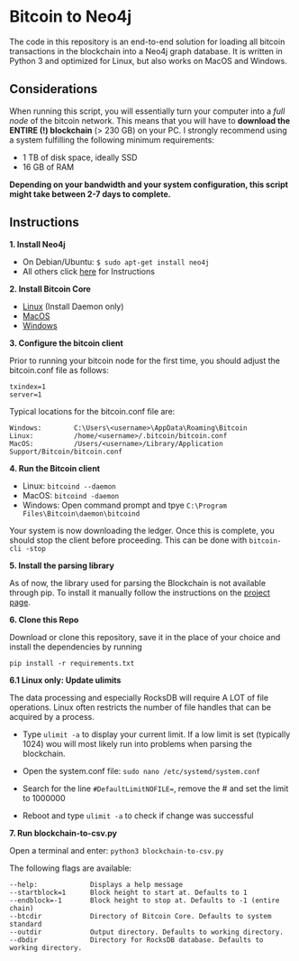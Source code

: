 # Bitcoin to Neo4j

The code in this repository is an end-to-end solution for loading all bitcoin transactions in the blockchain into a 
Neo4j graph database. It is written in Python 3 and optimized for Linux, but also works on MacOS and Windows.

## Considerations
When running this script, you will essentially turn your computer into a _full node_ of the bitcoin network. This means
that you will have to **download the ENTIRE (!) blockchain** (> 230 GB) on your PC. I strongly recommend using a system
fulfilling the following minimum requirements:

* 1 TB of disk space, ideally SSD
* 16 GB of RAM

**Depending on your bandwidth and your system configuration, this script might take between 2-7 days to complete.**

## Instructions

**1. Install Neo4j**
  * On Debian/Ubuntu:  `$ sudo apt-get install neo4j`
  * All others click [here](https://neo4j.com/docs/operations-manual/current/installation/) for Instructions

**2. Install Bitcoin Core**
  * [Linux](https://bitcoin.org/en/full-node#linux-instructions) (Install Daemon only)
  * [MacOS](https://bitcoin.org/en/full-node#mac-os-x-instructions)
  * [Windows](https://bitcoin.org/en/full-node#windows-instructions)

**3. Configure the bitcoin client**

Prior to running your bitcoin node for the first time, you should adjust the bitcoin.conf file as follows:

```
txindex=1
server=1
```
Typical locations for the bitcoin.conf file are:
```
Windows:        C:\Users\<username>\AppData\Roaming\Bitcoin                                             
Linux:          /home/<username>/.bitcoin/bitcoin.conf                                                           
MacOS:          /Users/<username>/Library/Application Support/Bitcoin/bitcoin.conf
```
**4. Run the Bitcoin client**
  * Linux: `bitcoind --daemon`
  * MacOS: `bitcoind -daemon`
  * Windows: Open command prompt and tpye `C:\Program Files\Bitcoin\daemon\bitcoind`

 Your system is now downloading the ledger. Once this is complete, you should stop the client before proceeding.
 This can be done with `bitcoin-cli -stop`
 
 **5. Install the parsing library**
 
 As of now, the library used for parsing the Blockchain is not available through pip. To install it manually follow
 the instructions on the [project page](https://github.com/alecalve/python-bitcoin-blockchain-parser).
 

**6. Clone this Repo**

Download or clone this repository, save it in the place of your choice and install the dependencies by running

`pip install -r requirements.txt`

 **6.1 Linux only: Update ulimits**
 
 The data processing and especially RocksDB will require A LOT of file operations. Linux often restricts the number of 
 file handles that can be acquired by a process. 
 
 * Type `ulimit -a` to display your current limit. If a low limit is set
 (typically 1024) wou will most likely run into problems when parsing the blockchain. 
 
 * Open the system.conf file: `sudo nano /etc/systemd/system.conf`
 
 * Search for the line `#DefaultLimitNOFILE=`, remove the # and set the limit to 1000000
 
 * Reboot and type `ulimit -a` to check if change was successful

**7. Run blockchain-to-csv.py**

Open a terminal and enter:
`python3 blockchain-to-csv.py`

The following flags are available:
```
--help:             Displays a help message
--startblock=1      Block height to start at. Defaults to 1
--endblock=-1       Block height to stop at. Defaults to -1 (entire chain)
--btcdir            Directory of Bitcoin Core. Defaults to system standard
--outdir            Output directory. Defaults to working directory.
--dbdir             Directory for RocksDB database. Defaults to working directory.
```
